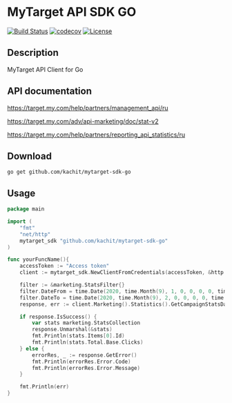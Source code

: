 # MyTarget API SDK GO
[![Build Status](https://travis-ci.org/Kachit/mytarget-sdk-go.svg?branch=master)](https://travis-ci.org/Kachit/mytarget-sdk-go)
[![codecov](https://codecov.io/gh/Kachit/mytarget-sdk-go/branch/master/graph/badge.svg)](https://codecov.io/gh/Kachit/mytarget-sdk-go)
[![License](https://img.shields.io/github/license/mashape/apistatus.svg)](https://github.com/kachit/mytarget-sdk-go/blob/master/LICENSE)

## Description
MyTarget API Client for Go

## API documentation
https://target.my.com/help/partners/management_api/ru

https://target.my.com/adv/api-marketing/doc/stat-v2

https://target.my.com/help/partners/reporting_api_statistics/ru

## Download
```shell
go get github.com/kachit/mytarget-sdk-go
```

## Usage
```go
package main

import (
    "fmt"
    "net/http"
    mytarget_sdk "github.com/kachit/mytarget-sdk-go"
)

func yourFuncName(){ 
    accessToken := "Access token"
    client := mytarget_sdk.NewClientFromCredentials(accessToken, &http.Client{})

    filter := &marketing.StatsFilter{}
    filter.DateFrom = time.Date(2020, time.Month(9), 1, 0, 0, 0, 0, time.UTC)
    filter.DateTo = time.Date(2020, time.Month(9), 2, 0, 0, 0, 0, time.UTC)
    response, err := client.Marketing().Statistics().GetCampaignStatsDaily(filter)

    if response.IsSuccess() {
        var stats marketing.StatsCollection
        response.Unmarshal(&stats)
        fmt.Println(stats.Items[0].Id)
        fmt.Println(stats.Total.Base.Clicks)
    } else {
        errorRes, _ := response.GetError()
        fmt.Println(errorRes.Error.Code)
        fmt.Println(errorRes.Error.Message)
    }

    fmt.Println(err)
}

```
